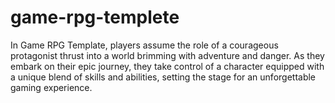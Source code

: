 # game-rpg-templete
 In Game RPG Template, players assume the role of a courageous protagonist thrust into a world brimming with adventure and danger. As they embark on their epic journey, they take control of a character equipped with a unique blend of skills and abilities, setting the stage for an unforgettable gaming experience.
